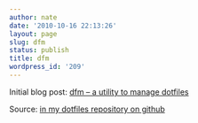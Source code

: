 ```yaml
---
author: nate
date: '2010-10-16 22:13:26'
layout: page
slug: dfm
status: publish
title: dfm
wordpress_id: '209'
---
```


Initial blog post: <a href="/2010/10/16/dfm-a-utility-to-manage-dotfiles/">dfm – a utility to manage dotfiles</a>

Source: <a href="http://github.com/justone/dotfiles/blob/master/bin/dfm">in my dotfiles repository on github</a>